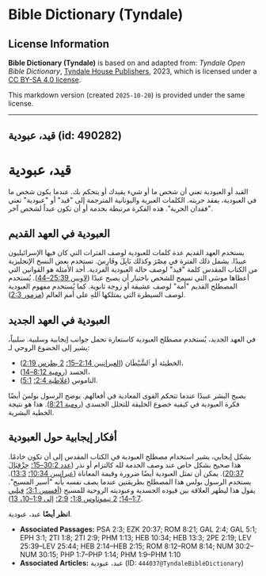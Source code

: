 # Bible Dictionary (Tyndale)

## License Information

**Bible Dictionary (Tyndale)** is based on and adapted from: _Tyndale Open Bible Dictionary_, [Tyndale House Publishers](https://tyndaleopenresources.com/), 2023, which is licensed under a [CC BY-SA 4.0 license](https://creativecommons.org/licenses/by-sa/4.0/legalcode.en).

This markdown version (created `2025-10-20`) is provided under the same license.



--------------------------------

## قيد، عبودية (id: 490282)

قيد، عبودية
===========

القيد أو العبودية تعني أن شخص ما أو شيء يقيدك أو يتحكم بك. عندما يكون شخص ما في العبودية، يفقد حريته. الكلمات العبرية واليونانية المترجمة إلى "قيد" أو "عبودية" تعني "فقدان الحرية". هذه الفكرة مرتبطة بخدمة أو أن تكون عبداً لشخص آخر.

العبودية في العهد القديم
------------------------

يستخدم العهد القديم عدة كلمات للعبودية لوصف الفترات التي كان فيها الإسرائيليون عبيدًا. يشمل ذلك الفترة في مِصْرَ وكذلك بَابِلَ وفَارِسَ. تستخدم بعض النسخ الإنجليزية من الكتاب المقدس كلمة "قيد" لوصف حالة العبودية الفردية. أحد الأمثلة هو القوانين التي أعطاها موسَى التي تسمح للشخص باختيار أن يصبح عبدًا ([لاويين 25:39–44](https://ref.ly/Lev25:39-Lev25:44)). يُستخدم المصطلح القديم "أَمة" لوصف عشيقة أو زوجة ثانوية. كما يُستخدم مفهوم العبودية لوصف السيطرة التي يمتلكها ٱللهِ على أمم العالم ([مزمور 2:3](https://ref.ly/Ps2:3)).

العبودية في العهد الجديد
------------------------

في العهد الجديد، يُستخدم مصطلح العبودية كاستعارة تحمل جوانب إيجابية وسلبية. سلبياً، يشير إلى الخضوع الروحي لـ:

* الخطيئة أو ٱلشَّيْطَان ([العبرانيين 2:14–15؛](https://ref.ly/Heb2:14-Heb2:15) [2 بطرس 2:19](https://ref.ly/2Pet2:19))،
* الجسد ([رومية 8:12–14](https://ref.ly/Rom8:12-Rom8:14))،
* الناموس ([غلاطية 2:4؛](https://ref.ly/Gal2:4) [5:1](https://ref.ly/Gal5:1)).

يصبح البشر عبيدًا عندما تتحكم القوى المعادية في أفعالهم. يوضح الرسول بولسَ أيضًا فكرة العبودية في كيفية خضوع الخليقة للتحلل الجسدي ([رومية 8:21](https://ref.ly/Rom8:21)). هذا هو نتيجة الخطية البشرية.

أفكار إيجابية حول العبودية
--------------------------

بشكل إيجابي، يشير استخدام مصطلح العبودية في الكتاب المقدس إلى أن تكون خادمًا. هذا صحيح بشكل خاص عند وصف الخدمة لله كالتزام أو نذر ([عدد 30:2–15؛](https://ref.ly/Num30:2-Num30:15) [حِزْقِيَالَ 20:37](https://ref.ly/Ezek20:37)). يمكن أن تمثل العبودية أيضًا ضرورة وقيمة المعاناة ([عبرانيين 10:34؛](https://ref.ly/Heb10:34) [13:3](https://ref.ly/Heb13:3)). يستخدم الرسول بولس هذا المصطلح بطريقتين عندما يصف نفسه بأنه "أسير المسيح". يقول هذا ليظهر العلاقة بين قيوده الجسدية وعبوديته الروحية للمسيح ([أفسس 3:1؛](https://ref.ly/Eph3:1) [فيلبي 1:7–14؛](https://ref.ly/Phil1:7-Phil1:14) [2 تيموثاوس 1:8؛](https://ref.ly/2Tim1:8) [2:9؛](https://ref.ly/2Tim2:9) [إلى 1:9–10، 13](https://ref.ly/Phlm1:9-Phlm1:10,Phlm1:13)).

**انظر أيضًا** عبد، عبودية.

* **Associated Passages:** PSA 2:3; EZK 20:37; ROM 8:21; GAL 2:4; GAL 5:1; EPH 3:1; 2TI 1:8; 2TI 2:9; PHM 1:13; HEB 10:34; HEB 13:3; 2PE 2:19; LEV 25:39–LEV 25:44; HEB 2:14–HEB 2:15; ROM 8:12–ROM 8:14; NUM 30:2–NUM 30:15; PHP 1:7–PHP 1:14; PHM 1:9–PHM 1:10
* **Associated Articles:** عبد، عبودية (ID: `444037@TyndaleBibleDictionary`)

